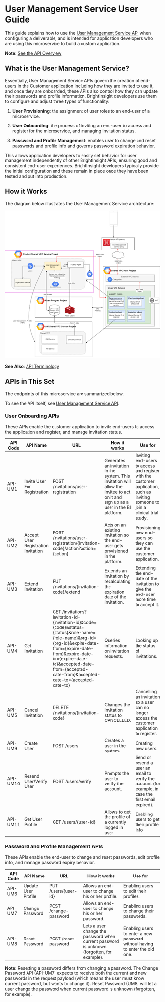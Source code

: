 # User Management Service User Guide

This guide explains how to use the [User Management Service API](reference/UserManagementServiceAPI.yml) when configuring a deliverable, and is intended for application developers who are using this microservice to build a custom application.

**Note**: [See the API Overview](../docs/Overview.md)

## What is the User Management Service?
Essentially, User Management Service APIs govern the creation of end-users in the Customer application including how they are invited to use it, and once they are onboarded, these APIs also control how they can update their passwords and profile information.  BrightInsight developers use them to configure and adjust three types of functionality:

1. **User Provisioning**: the assignment of user roles to an end-user of a microservice.

2. **User Onboarding**: the process of inviting an end-user to access and register for the microservice, and managing invitation status.

3. **Password and Profile Management**: enables user to change and reset passwords and profile info and  governs password expiration behavior.

This allows application developers to easily set behavior for user management independently of other BrightInsight APIs, ensuring good and consistent end-user experiences. BrightInsight developers typically provide the initial configuration and these remain in place once they have been tested and put into production.

## How it Works

The diagram below illustrates the User Management Service architecture:

![Functional Heirarchy Diagram](../assets/images/UserManagementSVCArch.png)

**See Also**: [API Terminology](../docs/API-Terminology.md)

## APIs in This Set

The endpoints of this microservice are summarized below. 

To see the API itself, see [User Management Service API](reference/UserManagementServiceYAML.yml).

### User Onboarding APIs

These APIs enable the customer application to invite end-users to access the application and register, and manage invitation status.

API Code	| API Name	| URL   	|How it works	| Use for
----------|-----------|---------|-------------|---------
API-UM1	| Invite User For Registration	| POST /invitations/user-registration	| Generates an invitation in the system. This invitation will allow the invitee to act on it and sign up as a user in the BI platform.	| Inviting end-users to access and register with the customer application, such as inviting someone to join a clinical trial study.
API-UM2	| Accept User Registration Invitation	| POST /invitations/user-registration/{invitation-code}/action?action={action}	| Acts on an existing invitation so the end-user gets provisioned in the platform.	| Provisioning new end-users so they can use the customer application.
API-UM3	| Extend Invitation	| PUT /invitations/{invitation-code}/extend	| Extends an invitation by recalculating the expiration date of the invitation.	| Extending the end-date of the invitation to give the end-user more time to accept it.
API-UM4	| Get Invitation	| GET /invitations?invitation-id={invitation-id}&code={code}&status={status}&role-name={role-name}&org-id={org-id}&expire-date-from={expire-date-from}&expire-date-to={expire-date-to}&accepted-date-from={accepted-date-from}&accepted-date-to={accepted-date-to}	| Queries information on invitation requests.	| Looking up the status of invitations.
API-UM5	| Cancel Invitation	| DELETE /invitations/{invitation-code}	| Changes the invitation status to CANCELLED.	| Cancelling an invitation so a user can no longer access the customer application to register.
API-UM9	| Create User	| POST /users	| Creates a user in the system.	| Creating new users.	
API-UM10	| Resend User/Verify User	| POST /users/verify	| Prompts the user to verify the account.	| Send or resend a user an email to verify the account (for example, in case the first email expired).
API-UM11	| Get User Profile	| GET /users/{user-id}	| Allows to get the profile of a currently logged in user	| Enabling users to get their profile info

### Password and Profile Management APIs

These APIs enable the end-user to change and reset passwords, edit profile info, and manage password expiry behavior.

API Code	| API Name	| URL   	|How it works	| Use for
----------|-----------|---------|-------------|---------
API-UM6	| Update User Profile	| PUT /users/{user-id}	|  Allows an end-user to change his or her profile.	| Enabling users to edit their profiles.
API-UM7	| Change Password	| POST /change-password	| Allows an end-user to change his or her password.	| Enabling users to change their passwords.
API-UM8	| Reset Password	| POST /reset-password	| Lets a user change the password when current password is unknown (forgotten, for example).	| Enabling users to enter a new password without having to enter the old one.
**Note**:  Resetting a password differs from changing a password. The Change Password API (API-UM7) expects to receive both the current and new passwords in the request payload (which means the user must know current password, but wants to change it). Reset Password (UM8) will let a user change the password when current password is unknown (forgotten, for example).